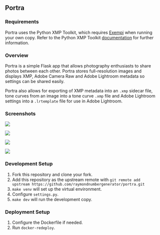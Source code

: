 ## Portra

### Requirements
Portra uses the Python XMP Toolkit, which requires [Exempi](https://libopenraw.freedesktop.org/wiki/Exempi/) when running your own copy. Refer to the Python XMP Toolkit [documentation](https://python-xmp-toolkit.readthedocs.io/en/latest/installation.html) for further information.

### Overview
Portra is a simple Flask app that allows photography enthusiasts to share photos between each other. Portra stores full-resolution images and displays XMP, Adobe Camera Raw and Adobe Lightroom metadata so settings can be shared easily.

Portra also allows for exporting of XMP metadata into an `.xmp` sidecar file, tone curves from an image into a tone curve `.xmp` file and Adobe Lightroom settings into a `.lrtemplate` file for use in Adobe Lightroom.

### Screenshots
![](https://github.com/raymondnumbergenerator/portra/raw/master/portra/static/images/screenshots/ss_basic.png)

![](https://github.com/raymondnumbergenerator/portra/raw/master/portra/static/images/screenshots/ss_detailed.png)

![](https://github.com/raymondnumbergenerator/portra/raw/master/portra/static/images/screenshots/ss_lightroom.png)

![](https://github.com/raymondnumbergenerator/portra/raw/master/portra/static/images/screenshots/ss_tc.png)

### Development Setup
1. Fork this repository and clone your fork.
2. Add this repository as the upstream remote with `git remote add upstream https://github.com/raymondnumbergenerator/portra.git`
3. `make venv` will set up the virtual environment.
4. Configure `settings.py`.
5. `make dev` will run the development copy.

### Deployment Setup
1. Configure the Dockerfile if needed.
1. Run `docker-redeploy`.
